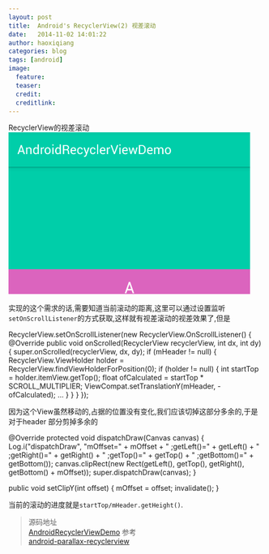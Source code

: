 ```yaml
---
layout: post
title:  Android's RecyclerView(2) 视差滚动
date:   2014-11-02 14:01:22
author: haoxiqiang
categories: blog
tags: [android]
image:
  feature:
  teaser:
  credit:
  creditlink:
---
```

RecyclerView的视差滚动<br />
![parallaxrecycler](/source/images/blog/parallaxrecycler.gif)
<!-- more -->
实现的这个需求的话,需要知道当前滚动的距离,这里可以通过设置监听`setOnScrollListener`的方式获取,这样就有视差滚动的视差效果了,但是

RecyclerView.setOnScrollListener(new RecyclerView.OnScrollListener() {
    @Override
    public void onScrolled(RecyclerView recyclerView, int dx, int dy) {
        super.onScrolled(recyclerView, dx, dy);
        if (mHeader != null) {
        	RecyclerView.ViewHolder holder = RecyclerView.findViewHolderForPosition(0);
        	if (holder != null) {
            	int startTop = holder.itemView.getTop();
        		float ofCalculated = startTop * SCROLL_MULTIPLIER;
       		 	ViewCompat.setTranslationY(mHeader, -ofCalculated);
            	...
        	}
        }
    }
});


因为这个View虽然移动的,占据的位置没有变化,我们应该切掉这部分多余的,于是对于header 部分剪掉多余的


@Override
protected void dispatchDraw(Canvas canvas) {
    Log.i("dispatchDraw", "mOffset=" + mOffset + " ;getLeft()=" + getLeft()
            + " ;getRight()=" + getRight() + " ;getTop()=" + getTop() + " ;getBottom()="
            + getBottom());
    canvas.clipRect(new Rect(getLeft(), getTop(), getRight(), getBottom() + mOffset));
    super.dispatchDraw(canvas);
}

public void setClipY(int offset) {
    mOffset = offset;
    invalidate();
}



当前的滚动的进度就是`startTop/mHeader.getHeight()`.

>源码地址<br />
[AndroidRecyclerViewDemo](https://github.com/Haoxiqiang/AndroidRecyclerViewDemo)
>参考<br />
[android-parallax-recyclerview](https://github.com/kanytu/android-parallax-recyclerview)